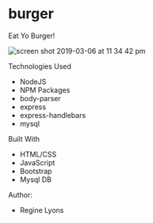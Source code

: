 # burger
Eat Yo Burger!

![screen shot 2019-03-06 at 11 34 42 pm](https://user-images.githubusercontent.com/44531143/53932709-ed171480-4068-11e9-8c6e-aac0c282f9fd.png)

Technologies Used
* NodeJS 
* NPM Packages
* body-parser
* express
* express-handlebars
* mysql

Built With
* HTML/CSS 
* JavaScript 
* Bootstrap 
* Mysql DB

Author:
* Regine Lyons